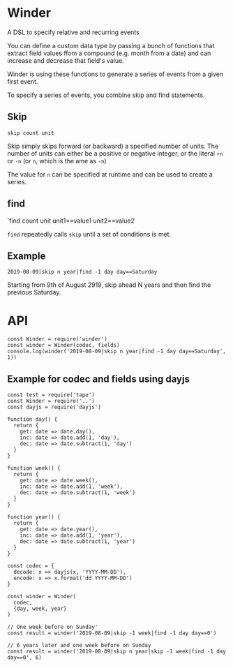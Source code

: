 Winder
===
A DSL to specify relative and recurring events

You can define a custom data type by passing a bunch of functions that extract field values ffom a compound (e.g. month from a date) and can increase and decrease that field's value.

Winder is using these functions to generate a series of events from a given first event.

To specify a series of events, you combine skip and find statements.


## Skip

`skip count unit`

Skip simply skips forward (or backward) a specified number of units. The number of units can either be a positive or negative integer, or the literal `+n` or `-n` (or `n`, which is the ame as `-n`)

The value for `n` can be specified at runtime and can be used to create a series.

## find

`find count unit unit1==value1 unit2==value2

`find` repeatedly calls `skip` until a set of conditions is met.


## Example

```
2019-08-09|skip n year|find -1 day day==Saturday
```
Starting from 9th of August 2919, skip ahead N years and then find the previous Saturday.

# API

```
const Winder = require('winder')
const winder = Winder(codec, fields)
console.log(winder('2019-08-09|skip n year|find -1 day day==Saturday', 1))
```

## Example for codec and fields using dayjs

```
const test = require('tape')
const Winder = require('..')
const dayjs = require('dayjs')

function day() {
  return {
    get: date => date.day(),
    inc: date => date.add(1, 'day'),
    dec: date => date.subtract(1, 'day')
  }
}

function week() {
  return {
    get: date => date.week(),
    inc: date => date.add(1, 'week'),
    dec: date => date.subtract(1, 'week')
  }
}

function year() {
  return {
    get: date => date.year(),
    inc: date => date.add(1, 'year'),
    dec: date => date.subtract(1, 'year')
  }
}

const codec = {
  decode: x => dayjs(x, 'YYYY-MM-DD'),
  encode: x => x.format('dd YYYY-MM-DD')
}

const winder = Winder(
  codec,
  {day, week, year}
)

// One week before on Sunday'
const result = winder('2019-08-09|skip -1 week|find -1 day day==0')

// 6 years later and one week before on Sunday
const result = winder('2019-08-09|skip n year|skip -1 week|find -1 day day==0', 6)
```

